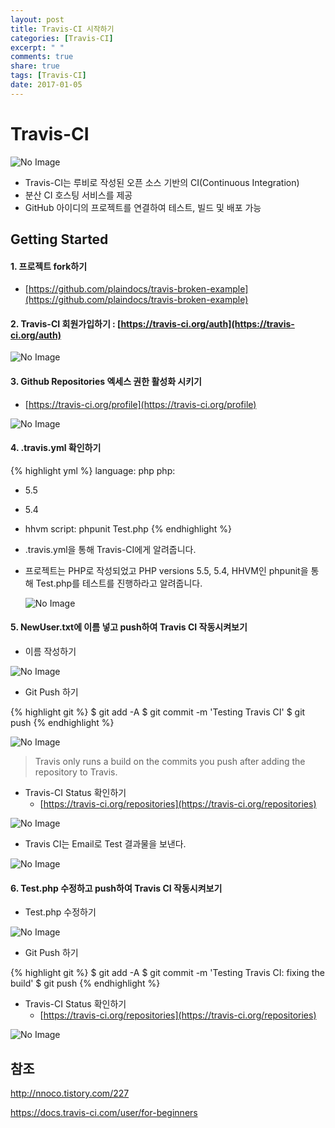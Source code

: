 ```yaml
---
layout: post
title: Travis-CI 시작하기
categories: [Travis-CI]
excerpt: " "
comments: true
share: true
tags: [Travis-CI]
date: 2017-01-05
---
```


# **Travis-CI**
![No Image](/assets/20170105/travis-ci.jpg)

- Travis-CI는 루비로 작성된 오픈 소스 기반의 CI(Continuous Integration)
- 분산 CI 호스팅 서비스를 제공
- GitHub 아이디의 프로젝트를 연결하여 테스트, 빌드 및 배포 가능

## Getting Started
#### 1. 프로젝트 fork하기
- [https://github.com/plaindocs/travis-broken-example](https://github.com/plaindocs/travis-broken-example)

#### 2. Travis-CI 회원가입하기 : [https://travis-ci.org/auth](https://travis-ci.org/auth)

![No Image](/assets/20170105/travis-ci-signup.PNG)

#### 3. Github Repositories 엑세스 권한 활성화 시키기
- [https://travis-ci.org/profile](https://travis-ci.org/profile)

![No Image](/assets/20170105/travis-ci-start1.PNG)

#### 4. .travis.yml 확인하기
{% highlight yml %}
language: php
php:
- 5.5
- 5.4
- hhvm
script: phpunit Test.php
{% endhighlight %}

- .travis.yml을 통해 Travis-CI에게 알려줍니다.
- 프로젝트는 PHP로 작성되었고 PHP versions 5.5, 5.4, HHVM인 phpunit을 통해 Test.php를 테스트를 진행하라고 알려줍니다.

  ![No Image](/assets/20170105/travis-ci-start2.PNG)

#### 5. NewUser.txt에 이름 넣고 push하여 Travis CI 작동시켜보기
- 이름 작성하기

![No Image](/assets/20170105/travis-ci-start3.PNG)

- Git Push 하기

{% highlight git %}
$ git add -A
$ git commit -m 'Testing Travis CI'
$ git push
{% endhighlight %}

![No Image](/assets/20170105/travis-ci-start4.PNG)

> Travis only runs a build on the commits you push after adding the repository to Travis.

- Travis-CI Status 확인하기
  - [https://travis-ci.org/repositories](https://travis-ci.org/repositories)

![No Image](/assets/20170105/travis-ci-start5.PNG)

  - Travis CI는 Email로 Test 결과물을 보낸다.

![No Image](/assets/20170105/travis-ci-start6.PNG)


#### 6. Test.php 수정하고 push하여 Travis CI 작동시켜보기

- Test.php 수정하기

![No Image](/assets/20170105/travis-ci-start7.PNG)

- Git Push 하기

{% highlight git %}
$ git add -A
$ git commit -m 'Testing Travis CI: fixing the build'
$ git push
{% endhighlight %}

- Travis-CI Status 확인하기
  - [https://travis-ci.org/repositories](https://travis-ci.org/repositories)

![No Image](/assets/20170105/travis-ci-start8.PNG)

## 참조
http://nnoco.tistory.com/227

https://docs.travis-ci.com/user/for-beginners
